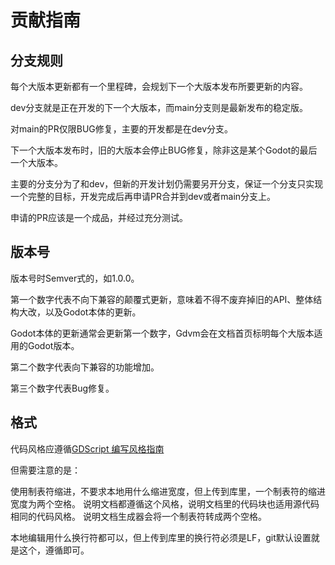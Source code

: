 # 贡献指南

## 分支规则

每个大版本更新都有一个里程碑，会规划下一个大版本发布所要更新的内容。

dev分支就是正在开发的下一个大版本，而main分支则是最新发布的稳定版。

对main的PR仅限BUG修复，主要的开发都是在dev分支。

下一个大版本发布时，旧的大版本会停止BUG修复，除非这是某个Godot的最后一个大版本。

主要的分支分为了和dev，但新的开发计划仍需要另开分支，保证一个分支只实现一个完整的目标，开发完成后再申请PR合并到dev或者main分支上。

申请的PR应该是一个成品，并经过充分测试。

## 版本号

版本号时Semver式的，如1.0.0。

第一个数字代表不向下兼容的颠覆式更新，意味着不得不废弃掉旧的API、整体结构大改，以及Godot本体的更新。

Godot本体的更新通常会更新第一个数字，Gdvm会在文档首页标明每个大版本适用的Godot版本。

第二个数字代表向下兼容的功能增加。

第三个数字代表Bug修复。

## 格式

代码风格应遵循[GDScript 编写风格指南](https://docs.godotengine.org/zh-cn/4.x/tutorials/scripting/gdscript/gdscript_styleguide.html)

但需要注意的是：

使用制表符缩进，不要求本地用什么缩进宽度，但上传到库里，一个制表符的缩进宽度为两个空格。
说明文档都遵循这个风格，说明文档里的代码块也适用源代码相同的代码风格。
说明文档生成器会将一个制表符转成两个空格。

本地编辑用什么换行符都可以，但上传到库里的换行符必须是LF，git默认设置就是这个，遵循即可。
